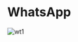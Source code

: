 # WhatsApp
![wt1](https://github.com/RajshreeRajoliya/WhatsApp/assets/113670900/e2fb00c5-0403-4469-b556-6027dd097ddb)
